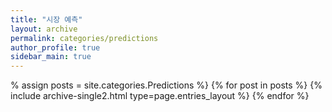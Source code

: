 ```yaml
---
title: "시장 예측"
layout: archive
permalink: categories/predictions
author_profile: true
sidebar_main: true
---
```


% assign posts = site.categories.Predictions %}
{% for post in posts %} {% include archive-single2.html type=page.entries_layout %} {% endfor %}